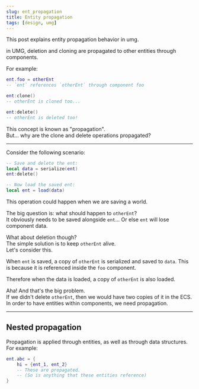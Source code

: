 ```yaml
---
slug: ent_propagation
title: Entity propagation
tags: [design, umg]
---
```


This post explains entity propagation behavior in umg.

<!--truncate-->

in UMG, deletion and cloning are propagated to other entities through components.

For example:
```lua
ent.foo = otherEnt
-- `ent` references `otherEnt` through component foo

ent:clone()
-- otherEnt is cloned too...

ent:delete()
-- otherEnt is deleted too!
```

This concept is known as "propagation".  
But... why are the clone and delete operations propagated?  

---

Consider the following scenario:
```lua
-- Save and delete the ent:
local data = serialize(ent)
ent:delete()

-- Now load the saved ent:
local ent = load(data)
```
This operation could happen when we are saving a world.

The big question is: what should happen to `otherEnt`?  
It obviously needs to be saved alongside `ent`... Or else `ent` will lose component data.   

What about deletion though?  
The simple solution is to keep `otherEnt` alive.  
Let's consider this.

When `ent` is saved, a copy of `otherEnt` is serialized and saved to `data`. This is because it is referenced inside the `foo` component.  

Therefore when the data is loaded, a copy of `otherEnt` is also loaded.

Aha! And that's the big problem.   
If we didn't delete `otherEnt`, then we would have two copies of it in the ECS.   
In order to have entities within components, we need propagation.

---

## Nested propagation

Propagation is applied through entities, as well as through data structures.
For example:
```lua
ent.abc = {
    hi = {ent_1, ent_2}
    -- These are propagated.
    -- (So is anything that these entities reference)
}
```